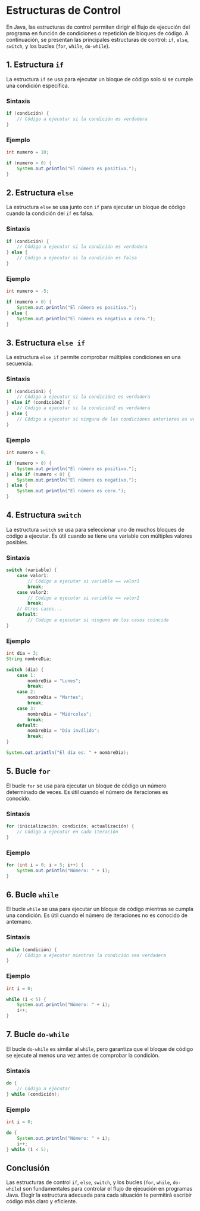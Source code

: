 # Estructuras de Control

En Java, las estructuras de control permiten dirigir el flujo de ejecución del programa en función de condiciones o repetición de bloques de código. A continuación, se presentan las principales estructuras de control: `if`, `else`, `switch`, y los bucles (`for`, `while`, `do-while`).

## 1. Estructura `if`

La estructura `if` se usa para ejecutar un bloque de código solo si se cumple una condición específica.

### Sintaxis

```java
if (condición) {
    // Código a ejecutar si la condición es verdadera
}
```

### Ejemplo

```java
int numero = 10;

if (numero > 0) {
    System.out.println("El número es positivo.");
}
```

## 2. Estructura `else`

La estructura `else` se usa junto con `if` para ejecutar un bloque de código cuando la condición del `if` es falsa.

### Sintaxis

```java
if (condición) {
    // Código a ejecutar si la condición es verdadera
} else {
    // Código a ejecutar si la condición es falsa
}
```

### Ejemplo

```java
int numero = -5;

if (numero > 0) {
    System.out.println("El número es positivo.");
} else {
    System.out.println("El número es negativo o cero.");
}
```

## 3. Estructura `else if`

La estructura `else if` permite comprobar múltiples condiciones en una secuencia.

### Sintaxis

```java
if (condición1) {
    // Código a ejecutar si la condición1 es verdadera
} else if (condición2) {
    // Código a ejecutar si la condición2 es verdadera
} else {
    // Código a ejecutar si ninguna de las condiciones anteriores es verdadera
}
```

### Ejemplo

```java
int numero = 0;

if (numero > 0) {
    System.out.println("El número es positivo.");
} else if (numero < 0) {
    System.out.println("El número es negativo.");
} else {
    System.out.println("El número es cero.");
}
```

## 4. Estructura `switch`

La estructura `switch` se usa para seleccionar uno de muchos bloques de código a ejecutar. Es útil cuando se tiene una variable con múltiples valores posibles.

### Sintaxis

```java
switch (variable) {
    case valor1:
        // Código a ejecutar si variable == valor1
        break;
    case valor2:
        // Código a ejecutar si variable == valor2
        break;
    // Otros casos...
    default:
        // Código a ejecutar si ninguno de los casos coincide
}
```

### Ejemplo

```java
int dia = 3;
String nombreDia;

switch (dia) {
    case 1:
        nombreDia = "Lunes";
        break;
    case 2:
        nombreDia = "Martes";
        break;
    case 3:
        nombreDia = "Miércoles";
        break;
    default:
        nombreDia = "Día inválido";
        break;
}

System.out.println("El día es: " + nombreDia);
```

## 5. Bucle `for`

El bucle `for` se usa para ejecutar un bloque de código un número determinado de veces. Es útil cuando el número de iteraciones es conocido.

### Sintaxis

```java
for (inicialización; condición; actualización) {
    // Código a ejecutar en cada iteración
}
```

### Ejemplo

```java
for (int i = 0; i < 5; i++) {
    System.out.println("Número: " + i);
}
```

## 6. Bucle `while`

El bucle `while` se usa para ejecutar un bloque de código mientras se cumpla una condición. Es útil cuando el número de iteraciones no es conocido de antemano.

### Sintaxis

```java
while (condición) {
    // Código a ejecutar mientras la condición sea verdadera
}
```

### Ejemplo

```java
int i = 0;

while (i < 5) {
    System.out.println("Número: " + i);
    i++;
}
```

## 7. Bucle `do-while`

El bucle `do-while` es similar al `while`, pero garantiza que el bloque de código se ejecute al menos una vez antes de comprobar la condición.

### Sintaxis

```java
do {
    // Código a ejecutar
} while (condición);
```

### Ejemplo

```java
int i = 0;

do {
    System.out.println("Número: " + i);
    i++;
} while (i < 5);
```

## Conclusión

Las estructuras de control `if`, `else`, `switch`, y los bucles (`for`, `while`, `do-while`) son fundamentales para controlar el flujo de ejecución en programas Java. Elegir la estructura adecuada para cada situación te permitirá escribir código más claro y eficiente.
